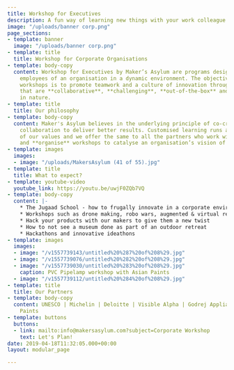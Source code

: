 ```yaml
---
title: Workshop for Executives
description: A fun way of learning new things with your work colleague
image: "/uploads/banner corp.png"
page_sections:
- template: banner
  image: "/uploads/banner corp.png"
- template: title
  title: Workshop for Corporate Organisations
- template: body-copy
  content: Workshop for Executives by Maker’s Asylum are programs designed to engage
    employees of an organisation in a dynamic environment. The objective of these
    workshops is to promote teamwork and a culture of innovation through activities
    that are **collaborative**, **challenging**, **out-of-the-box** and of **new-age**
    in nature.
- template: title
  title: Our philosophy
- template: body-copy
  content: Maker's Asylum believes in the underlying principle of co-creation and
    collaboration to deliver better results. Customised learning runs at the core
    of our values and we offer the same to all the partners who work with us. We **co-create**
    and **organise** workshops to catalyse an organisation’s vision of doing business.
- template: images
  images:
  - image: "/uploads/MakersAsylum (41 of 55).jpg"
- template: title
  title: What to expect?
- template: youtube-video
  youtube_link: https://youtu.be/uwjF0ZQb7VQ
- template: body-copy
  content: |-
    * The Jugaad School - how to frugally innovate in a corporate environment
    * Workshops such as drone making, robo wars, augmented & virtual reality and more
    * Hack your products with our makers to give them a new twist
    * How to not see a museum done as part of an outdoor retreat
    * Hackathons and innovative ideathons
- template: images
  images:
  - image: "/v1557739143/untitled%20%287%20of%208%29.jpg"
  - image: "/v1557739076/untitled%20%282%20of%208%29.jpg"
  - image: "/v1557739030/untitled%20%283%20of%208%29.jpg"
    caption: PVC Pipelamp workshop with Asian Paints
  - image: "/v1557739112/untitled%20%284%20of%208%29.jpg"
- template: title
  title: Our Partners
- template: body-copy
  content: UNESCO | Michelin | Deloitte | Visible Alpha | Godrej Appliances | Asian
    Paints
- template: buttons
  buttons:
  - link: mailto:info@makersasylum.com?subject=Corporate Workshop
    text: Let's Plan!
date: 2019-04-18T11:32:05.000+00:00
layout: modular_page

---
```

